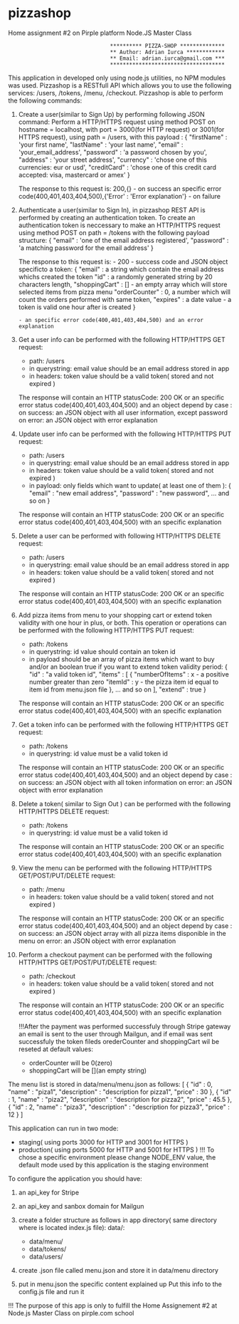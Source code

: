 # pizzashop
Home assignment #2 on Pirple platform Node.JS Master Class

                                    ********** PIZZA-SHOP **************
                                    ** Author: Adrian Iurca ************
                                    ** Email: adrian.iurca@gmail.com ***
                                    ************************************

This application in developed only using node.js utilities, no NPM modules was used.
Pizzashop is a RESTfull API which allows you to use the following services: /users, /tokens, /menu, /checkout.
Pizzashop is able to perform the following commands:

1. Create a user(similar to Sign Up) by performing following JSON command:
   Perform a HTTP/HTTPS request using method POST on hostname = localhost, with port = 3000(for HTTP request) or 3001(for HTTPS            request), using path = /users, with this payload :
    {
      "firstName" : 'your first name',
      "lastName" : 'your last name',
      "email" : 'your_email_address',
      "password" : 'a password chosen by you',
      "address" : 'your street address',
      "currency" : 'chose one of this currencies: eur or usd',
      "creditCard" : 'chose one of this credit card accepted: visa, mastercard or amex'
    }
    
    The response to this request is:
      200,{} - on success 
      an specific error code(400,401,403,404,500),{'Error' : 'Error explanation'} - on failure
    
2. Authenticate a user(similar to Sign In), in pizzashop REST API is performed by creating an authentication token.
   To create an authentication token is neccessary to make an HTTP/HTTPS request using method POST on path = /tokens with the following    payload structure:
     {
       "email" : 'one of the email address registered',
       "password" : 'a matching password for the email address'
     }
     
     The response to this request is:
       - 200 - success code and JSON object specificto a token:
          {
            "email" : a string which contain the email address whichs created the token
            "id" : a randomly generated string by 20 characters length,
            "shoppingCart" : [] - an empty array which will store selected items from pizza menu
            "orderCounter" : 0, a number which will count the orders performed with same token,
            "expires" : a date value -  a token is valid one hour after is created
          }
          
       - an specific error code(400,401,403,404,500) and an error explanation
       
3. Get a user info can be performed with the following HTTP/HTTPS GET request:
   - path: /users
   - in querystring: email value should be an email address stored in app
   - in headers: token value should be a valid token( stored and not expired )
   
   The response will contain an HTTP statusCode: 200 OK or an specific error status code(400,401,403,404,500) and an object depend by      case : 
     on success: an JSON object with all user information, except password
     on error: an JSON object with error explanation
 
4. Update user info can be performed with the following HTTP/HTTPS PUT request:
   - path: /users
   - in querystring: email value should be an email address stored in app
   - in headers: token value should be a valid token( stored and not expired )
   - in payload: only fields which want to update( at least one of them ):
     {
       "email" : "new email address",
       "password" : "new password",
       ...
       and so on
     }
   
   The response will contain an HTTP statusCode: 200 OK or an specific error status code(400,401,403,404,500) with an specific              explanation
   
5. Delete a user can be performed with following HTTP/HTTPS DELETE request:
   - path: /users
   - in querystring: email value should be an email address stored in app
   - in headers: token value should be a valid token( stored and not expired )
   
   The response will contain an HTTP statusCode: 200 OK or an specific error status code(400,401,403,404,500) with an specific              explanation
   
6. Add pizza items from menu to your shopping cart or extend token validity with one hour in plus, or both. This operation or operations    can be performed with the following HTTP/HTTPS PUT request:
   - path: /tokens
   - in querystring: id value should contain an token id
   - in payload should be an array of pizza items which want to buy and/or an boolean true if you want to extend token validity period:
     {
       "id" : "a valid token id",
       "items" : [
                    {
                      "numberOfItems" : x - a positive number greater than zero
                      "itemId" : y - the pizza item id equal to item id from menu.json file
                    },
                    ...
                    and so on
                 ],
       "extend" : true
     }
     
   The response will contain an HTTP statusCode: 200 OK or an specific error status code(400,401,403,404,500) with an specific              explanation
   
7. Get a token info can be performed with the following HTTP/HTTPS GET request:
   - path: /tokens
   - in querystring: id value must be a valid token id
   
   The response will contain an HTTP statusCode: 200 OK or an specific error status code(400,401,403,404,500) and an object depend by      case : 
     on success: an JSON object with all token information
     on error: an JSON object with error explanation
     
8. Delete a token( similar to Sign Out ) can be performed with the following HTTP/HTTPS DELETE request:
   - path: /tokens
   - in querystring: id value must be a valid token id
   
   The response will contain an HTTP statusCode: 200 OK or an specific error status code(400,401,403,404,500) with an specific              explanation
   
9. View the menu can be performed with the following HTTP/HTTPS GET/POST/PUT/DELETE request:
   - path: /menu
   - in headers: token value should be a valid token( stored and not expired )
   
   The response will contain an HTTP statusCode: 200 OK or an specific error status code(400,401,403,404,500) and an object depend by      case : 
     on success: an JSON object array with all pizza items disponible in the menu
     on error: an JSON object with error explanation
     
10. Perform a checkout payment can be performed with the following HTTP/HTTPS GET/POST/PUT/DELETE request:
    - path: /checkout
    - in headers: token value should be a valid token( stored and not expired )
    
    The response will contain an HTTP statusCode: 200 OK or an specific error status code(400,401,403,404,500) with an specific             explanation
    
    !!!After the payment was performed successfuly through Stripe gateway an email is sent to the user through Mailgun, and if email was     sent successfuly the token fileds orederCounter and shoppingCart wil be reseted at default values:
      - orderCounter will be 0(zero)
      - shoppingCart will be [](an empty string)
 
 The menu list is stored in data/menu/menu.json as follows:
  [
	  {
		  "id" : 0,
		  "name" : "piza1",
		  "description" : "description for pizza1",
		  "price" : 30
	  },
	  {
		  "id" : 1,
		  "name" : "piza2",
		  "description" : "description for pizza2",
		  "price" : 45.5
	  },
	  {
		  "id" : 2,
		  "name" : "piza3",
		  "description" : "description for pizza3",
		  "price" : 12
	  }
  ]
  
This application can run in two mode: 
  - staging( using ports 3000 for HTTP and 3001 for HTTPS )
  - production( using ports 5000 for HTTP and 5001 for HTTPS )
  !!! To chose a specific environment please change NODE_ENV value, the default mode used by this application is the staging environment
  
To configure the application you should have:
  1) an api_key for Stripe
  2) an api_key and sanbox domain for Mailgun
  3) create a folder structure as follows in app directory( same directory where is located index.js file):
      data/:
	    - data/menu/
	    - data/tokens/
	    - data/users/
	  
  4) create .json file called menu.json and store it in data/menu directory
  5) put in menu.json the specific content explained up
  Put this info to the config.js file and run it
  
!!! The purpose of this app is only to fulfill the Home Assignement #2 at Node.js Master Class on pirple.com school
